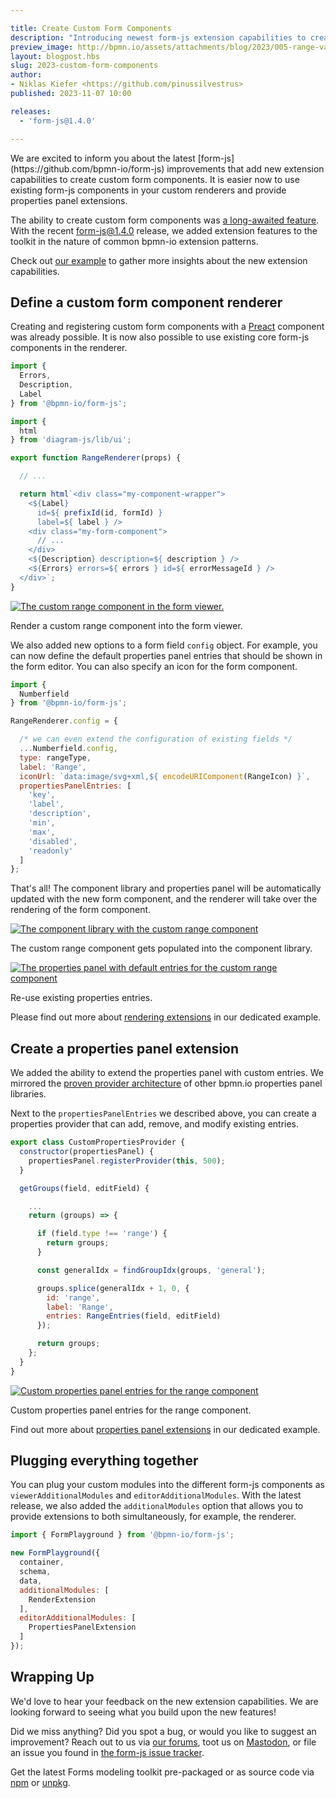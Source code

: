 ```yaml
---

title: Create Custom Form Components
description: "Introducing newest form-js extension capabilities to create custom form components."
preview_image: http://bpmn.io/assets/attachments/blog/2023/005-range-validate.png
layout: blogpost.hbs
slug: 2023-custom-form-components
author:
- Niklas Kiefer <https://github.com/pinussilvestrus>
published: 2023-11-07 10:00

releases:
  - 'form-js@1.4.0'

---
```


<p class="introduction">
  We are excited to inform you about the latest [form-js](https://github.com/bpmn-io/form-js) improvements that add new extension capabilities to create custom form components. It is easier now to use existing form-js components in your custom renderers and provide properties panel extensions.
</p>

<!-- continue -->

The ability to create custom form components was [a long-awaited feature](https://github.com/bpmn-io/form-js/issues/123). With the recent form-js@1.4.0 release, we added extension features to the toolkit in the nature of common bpmn-io extension patterns.

Check out [our example](https://github.com/bpmn-io/form-js-examples/tree/master/custom-components) to gather more insights about the new extension capabilities.

## Define a custom form component renderer

Creating and registering custom form components with a [Preact](https://github.com/preactjs/preact) component was already possible. It is now also possible to use existing core form-js components in the renderer.

```javascript
import {
  Errors,
  Description,
  Label
} from '@bpmn-io/form-js';

import {
  html
} from 'diagram-js/lib/ui';

export function RangeRenderer(props) {

  // ...

  return html`<div class="my-component-wrapper">
    <${Label}
      id=${ prefixId(id, formId) }
      label=${ label } />
    <div class="my-form-component">
      // ...
    </div>
    <${Description} description=${ description } />
    <${Errors} errors=${ errors } id=${ errorMessageId } />
  </div>`;
}
```

<div class="figure full-size">
  <a href="https://demo.bpmn.io/form">
    <img src="{{ assets }}/attachments/blog/2023/005-range-validate.png" alt="The custom range component in the form viewer.">
  </a>

  <p class="caption">
    Render a custom range component into the form viewer.
  </p>
</div>

We also added new options to a form field `config` object. For example, you can now define the default properties panel entries that should be shown in the form editor. You can also specify an icon for the form component.

```javascript
import {
  Numberfield
} from '@bpmn-io/form-js';

RangeRenderer.config = {

  /* we can even extend the configuration of existing fields */
  ...Numberfield.config,
  type: rangeType,
  label: 'Range',
  iconUrl: `data:image/svg+xml,${ encodeURIComponent(RangeIcon) }`,
  propertiesPanelEntries: [
    'key',
    'label',
    'description',
    'min',
    'max',
    'disabled',
    'readonly'
  ]
};
```

That's all! The component library and properties panel will be automatically updated with the new form component, and the renderer will take over the rendering of the form component.

<div class="figure full-size">
  <a href="https://demo.bpmn.io/form">
    <img src="{{ assets }}/attachments/blog/2023/005-range-palette.png" alt="The component library with the custom range component">
  </a>

  <p class="caption">
    The custom range component gets populated into the component library.
  </p>
</div>


<div class="figure condensed-size">
  <a href="https://demo.bpmn.io/form">
    <img src="{{ assets }}/attachments/blog/2023/005-range-properties.png" alt="The properties panel with default entries for the custom range component">
  </a>

  <p class="caption">
    Re-use existing properties entries.
  </p>
</div>

Please find out more about [rendering extensions](https://github.com/bpmn-io/form-js-examples/tree/master/custom-components#add-a-custom-form-component-renderer) in our dedicated example. 


## Create a properties panel extension

We added the ability to extend the properties panel with custom entries. We mirrored the [proven provider architecture](https://bpmn.io/blog/posts/2022-new-properties-panel-foundation.html) of other bpmn.io properties panel libraries.

Next to the `propertiesPanelEntries` we described above, you can create a properties provider that can add, remove, and modify existing entries.

```javascript 
export class CustomPropertiesProvider {
  constructor(propertiesPanel) {
    propertiesPanel.registerProvider(this, 500);
  }

  getGroups(field, editField) {

    ...
    return (groups) => {

      if (field.type !== 'range') {
        return groups;
      }

      const generalIdx = findGroupIdx(groups, 'general');

      groups.splice(generalIdx + 1, 0, {
        id: 'range',
        label: 'Range',
        entries: RangeEntries(field, editField)
      });

      return groups;
    };
  }
}
```

<div class="figure full-size">
  <a href="https://demo.bpmn.io/form">
    <img src="{{ assets }}/attachments/blog/2023/005-range-custom-entries.png" alt="Custom properties panel entries for the range component">
  </a>

  <p class="caption">
    Custom properties panel entries for the range component.
  </p>
</div>

Find out more about [properties panel extensions](https://github.com/bpmn-io/form-js-examples/tree/master/custom-components#add-custom-properties-panel-entries) in our dedicated example.


## Plugging everything together

You can plug your custom modules into the different form-js components as `viewerAdditionalModules` and `editorAdditionalModules`. With the latest release, we also added the `additionalModules` option that allows you to provide extensions to both simultaneously, for example, the renderer.


```javascript
import { FormPlayground } from '@bpmn-io/form-js';

new FormPlayground({
  container,
  schema,
  data,
  additionalModules: [
    RenderExtension
  ],
  editorAdditionalModules: [
    PropertiesPanelExtension
  ]
});
```

## Wrapping Up

We'd love to hear your feedback on the new extension capabilities. We are looking forward to seeing what you build upon the new features!

Did we miss anything? Did you spot a bug, or would you like to suggest an improvement? Reach out to us via [our forums](https://forum.bpmn.io/), toot us on [Mastodon](https://fosstodon.org/@bpmn_io), or file an issue you found in [the form-js issue tracker](https://github.com/bpmn-io/form-js/issues).

Get the latest Forms modeling toolkit pre-packaged or as source code via [npm](https://www.npmjs.com/package/@bpmn-io/form-js) or [unpkg](https://unpkg.com/@bpmn-io/form-js).